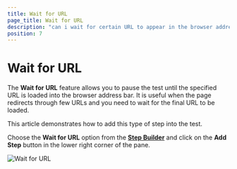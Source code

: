 ```yaml
---
title: Wait for URL
page_title: Wait for URL
description: "can i wait for certain URL to appear in the browser address bar during a Test Studio test run/execution. There is redirected URLs for my page and Test Studio fails to wait for the last URL. How to wait for the last redirected URL in Test Studio test."
position: 7
---
```

# Wait for URL

The __Wait for URL__ feature allows you to pause the test until the specified URL is loaded into the browser address bar. It is useful when the page redirects through few URLs and you need to wait for the final URL to be loaded.

This article demonstrates how to add this type of step into the test.

Choose the __Wait for URL__ option from the <a href="/features/custom-steps/overview" target="_blank">__Step Builder__</a> and click on the __Add Step__ button in the lower right corner of the pane.

![Wait for URL](/img/features/custom-steps/wait-for-url/fig1.png)
